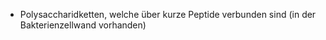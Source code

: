 - Polysaccharidketten, welche über kurze Peptide verbunden sind (in der Bakterienzellwand vorhanden)